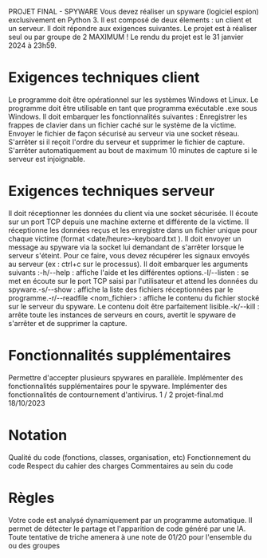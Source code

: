PROJET FINAL - SPYWARE
 Vous devez réaliser un spyware (logiciel espion) exclusivement en Python 3. Il est composé de deux élements : un client et un
 serveur. Il doit répondre aux exigences suivantes.
 Le projet est à réaliser seul ou par groupe de 2 MAXIMUM !
 Le rendu du projet est le 31 janvier 2024 à 23h59.
 # Exigences techniques client
 Le programme doit être opérationnel sur les systèmes Windows et Linux.
 Le programme doit être utilisable en tant que programma exécutable 
.exe
 sous Windows.
 Il doit embarquer les fonctionnalités suivantes :
 Enregistrer les frappes de clavier dans un fichier caché sur le système de la victime.
 Envoyer le fichier de façon sécurisé au serveur via une socket réseau.
 S'arrêter si il reçoit l'ordre du serveur et supprimer le fichier de capture.
 S'arrêter automatiquement au bout de maximum 10 minutes de capture si le serveur est injoignable.
 # Exigences techniques serveur
 Il doit réceptionner les données du client via une socket sécurisée.
 Il écoute sur un port TCP depuis une machine externe et différente de la victime.
 Il réceptionne les données reçus et les enregistre dans un fichier unique pour chaque victime (format 
<date/heure>-keyboard.txt 
).
 <ip-victime>
Il doit envoyer un message au spyware via la socket lui demandant de s'arrêter lorsque le serveur s'éteint. Pour ce faire,
 vous devez récupérer les signaux envoyés au serveur (ex : ctrl+c sur le processus).
 Il doit embarquer les arguments suivants :-h/--help
 : affiche l'aide et les différentes options.-l/--listen <port>
 : se met en écoute sur le port TCP saisi par l'utilisateur et attend les données du spyware.-s/--show
 : affiche la liste des fichiers réceptionnées par le programme.-r/--readfile <nom_fichier>
 : affiche le contenu du fichier stocké sur le serveur du spyware. Le contenu doit
 être parfaitement lisible.-k/--kill
 : arrête toute les instances de serveurs en cours, avertit le spyware de s'arrêter et de supprimer la
 capture.
 # Fonctionnalités supplémentaires
 Permettre d'accepter plusieurs spywares en parallèle.
 Implémenter des fonctionnalités supplémentaires pour le spyware.
 Implémenter des fonctionnalités de contournement d'antivirus.
 1 / 2
projet-final.md
 18/10/2023
 # Notation
 Qualité du code (fonctions, classes, organisation, etc)
 Fonctionnement du code
 Respect du cahier des charges
 Commentaires au sein du code
 # Règles
 Votre code est analysé dynamiquement par un programme automatique. Il permet de détecter le partage et l'apparition de code
 généré par une IA. Toute tentative de triche amenera à une note de 01/20 pour l'ensemble du ou des groupes
